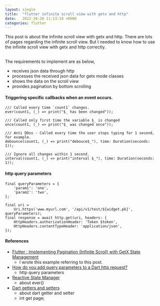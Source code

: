 ```yaml
---
layout: single
title:  "flutter infinite scroll view with getx and http"
date:   2022-10-20 11:13:18 +0900
categories: flutter
---
```


This post is about the infinite scroll view with getx and http.
There are lots of pages regarding the infinite scroll view. 
But I needed to know how to use the infinite scroll view with getx and http correctly.

<br>
The requirements to implement are as below,

* receives json data through http
* processes the received json data for getx mode classes
* shows the data on the scroll view
* provides pagination by bottom scrolling





#### Triggering specific callbacks when an event occurs.
    /// Called every time `count1` changes.
    ever(count1, (_) => print("$_ has been changed"));

    /// Called only first time the variable $_ is changed
    once(count1, (_) => print("$_ was changed once"));
    
    /// Anti DDos - Called every time the user stops typing for 1 second, for example.
    debounce(count1, (_) => print("debouce$_"), time: Duration(seconds: 1));
    
    /// Ignore all changes within 1 second.
    interval(count1, (_) => print("interval $_"), time: Duration(seconds: 1));

#### http query parameters

    final queryParameters = {
        'param1': 'one',
        'param2': 'two',
    };

    final uri =
        Uri.https('www.myurl.com', '/api/v1/test/${widget.pk}', queryParameters);
    final response = await http.get(uri, headers: {
        HttpHeaders.authorizationHeader: 'Token $token',
        HttpHeaders.contentTypeHeader: 'application/json',
    });

#### References
* [Flutter : Implementing Pagination (Infinite Scroll) with GetX State Management](https://anangnugraha.medium.com/flutter-implementing-pagination-with-getx-state-management-6b824b1e1eb5)
  * I wrote this example referring to this post.
* [How do you add query parameters to a Dart http request?](https://stackoverflow.com/questions/52824388/how-do-you-add-query-parameters-to-a-dart-http-request)
  * http query parameters
* [Reactive State Manager](https://chornthorn.github.io/getx-docs/state-management/reactive-state-manager/index/)
  * about ever()
* [Dart getters and setters](https://dev.to/newtonmunene_yg/dart-getters-and-setters-1c8f)
  * about dart getter and setter
  * int get page;